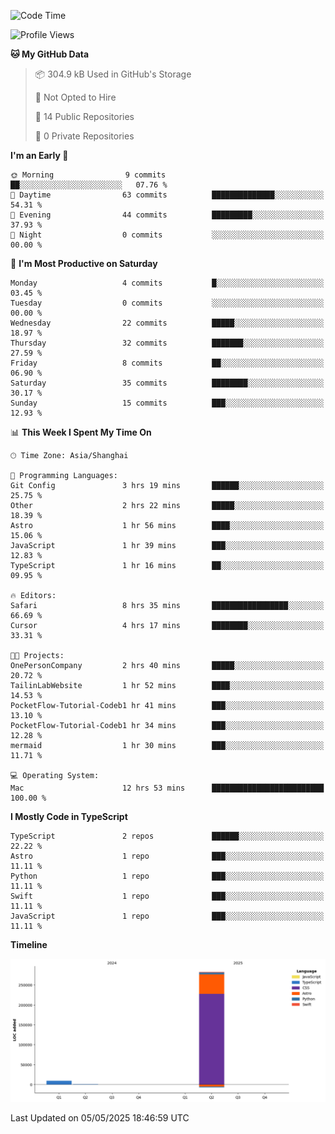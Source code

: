 <!--
**PascalDai/PascalDai** is a ✨ _special_ ✨ repository because its `README.md` (this file) appears on your GitHub profile.

Here are some ideas to get you started:

- 🔭 I’m currently working on ...
- 🌱 I’m currently learning ...
- 👯 I’m looking to collaborate on ...
- 🤔 I’m looking for help with ...
- 💬 Ask me about ...
- 📫 How to reach me: ...
- 😄 Pronouns: ...
- ⚡ Fun fact: ...
-->

<!--START_SECTION:waka-->
![Code Time](http://img.shields.io/badge/Code%20Time-1%2C025%20hrs%2047%20mins-blue)

![Profile Views](http://img.shields.io/badge/Profile%20Views-0-blue)

**🐱 My GitHub Data** 

> 📦 304.9 kB Used in GitHub's Storage 
 > 
> 🚫 Not Opted to Hire
 > 
> 📜 14 Public Repositories 
 > 
> 🔑 0 Private Repositories 
 > 
**I'm an Early 🐤** 

```text
🌞 Morning                9 commits           ██░░░░░░░░░░░░░░░░░░░░░░░   07.76 % 
🌆 Daytime                63 commits          ██████████████░░░░░░░░░░░   54.31 % 
🌃 Evening                44 commits          █████████░░░░░░░░░░░░░░░░   37.93 % 
🌙 Night                  0 commits           ░░░░░░░░░░░░░░░░░░░░░░░░░   00.00 % 
```
📅 **I'm Most Productive on Saturday** 

```text
Monday                   4 commits           █░░░░░░░░░░░░░░░░░░░░░░░░   03.45 % 
Tuesday                  0 commits           ░░░░░░░░░░░░░░░░░░░░░░░░░   00.00 % 
Wednesday                22 commits          █████░░░░░░░░░░░░░░░░░░░░   18.97 % 
Thursday                 32 commits          ███████░░░░░░░░░░░░░░░░░░   27.59 % 
Friday                   8 commits           ██░░░░░░░░░░░░░░░░░░░░░░░   06.90 % 
Saturday                 35 commits          ████████░░░░░░░░░░░░░░░░░   30.17 % 
Sunday                   15 commits          ███░░░░░░░░░░░░░░░░░░░░░░   12.93 % 
```


📊 **This Week I Spent My Time On** 

```text
🕑︎ Time Zone: Asia/Shanghai

💬 Programming Languages: 
Git Config               3 hrs 19 mins       ██████░░░░░░░░░░░░░░░░░░░   25.75 % 
Other                    2 hrs 22 mins       █████░░░░░░░░░░░░░░░░░░░░   18.39 % 
Astro                    1 hr 56 mins        ████░░░░░░░░░░░░░░░░░░░░░   15.06 % 
JavaScript               1 hr 39 mins        ███░░░░░░░░░░░░░░░░░░░░░░   12.83 % 
TypeScript               1 hr 16 mins        ██░░░░░░░░░░░░░░░░░░░░░░░   09.95 % 

🔥 Editors: 
Safari                   8 hrs 35 mins       █████████████████░░░░░░░░   66.69 % 
Cursor                   4 hrs 17 mins       ████████░░░░░░░░░░░░░░░░░   33.31 % 

🐱‍💻 Projects: 
OnePersonCompany         2 hrs 40 mins       █████░░░░░░░░░░░░░░░░░░░░   20.72 % 
TailinLabWebsite         1 hr 52 mins        ████░░░░░░░░░░░░░░░░░░░░░   14.53 % 
PocketFlow-Tutorial-Codeb1 hr 41 mins        ███░░░░░░░░░░░░░░░░░░░░░░   13.10 % 
PocketFlow-Tutorial-Codeb1 hr 34 mins        ███░░░░░░░░░░░░░░░░░░░░░░   12.28 % 
mermaid                  1 hr 30 mins        ███░░░░░░░░░░░░░░░░░░░░░░   11.71 % 

💻 Operating System: 
Mac                      12 hrs 53 mins      █████████████████████████   100.00 % 
```

**I Mostly Code in TypeScript** 

```text
TypeScript               2 repos             ██████░░░░░░░░░░░░░░░░░░░   22.22 % 
Astro                    1 repo              ███░░░░░░░░░░░░░░░░░░░░░░   11.11 % 
Python                   1 repo              ███░░░░░░░░░░░░░░░░░░░░░░   11.11 % 
Swift                    1 repo              ███░░░░░░░░░░░░░░░░░░░░░░   11.11 % 
JavaScript               1 repo              ███░░░░░░░░░░░░░░░░░░░░░░   11.11 % 
```



**Timeline**

![Lines of Code chart](https://raw.githubusercontent.com/PascalDai/PascalDai/main/assets/bar_graph.png)


 Last Updated on 05/05/2025 18:46:59 UTC
<!--END_SECTION:waka-->
